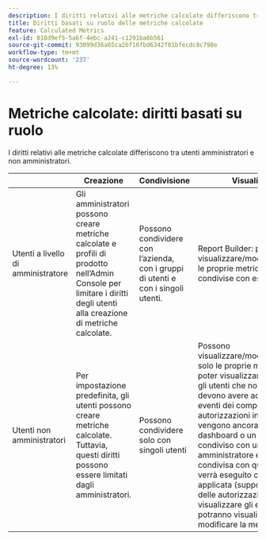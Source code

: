 ```yaml
---
description: I diritti relativi alle metriche calcolate differiscono tra utenti amministratori e non amministratori.
title: Diritti basati su ruolo delle metriche calcolate
feature: Calculated Metrics
exl-id: 018d9ef5-5a6f-4ebc-a241-c1291ba6b561
source-git-commit: 93099d36a65ca2bf16fbd6342f01bfecdc8c798e
workflow-type: tm+mt
source-wordcount: '237'
ht-degree: 13%

---
```


# Metriche calcolate: diritti basati su ruolo

I diritti relativi alle metriche calcolate differiscono tra utenti amministratori e non amministratori.

|  | Creazione | Condivisione | Visualizza/Gestisci | Approvazione | Applica |
|--- |--- |--- |--- |--- |--- |
| Utenti a livello di amministratore | Gli amministratori possono creare metriche calcolate e profili di prodotto nell’Admin Console per limitare i diritti degli utenti alla creazione di metriche calcolate. | Possono condividere con l’azienda, con i gruppi di utenti e con i singoli utenti. | Report Builder: può visualizzare/modificare/eliminare/ecc. le proprie metriche calcolate e quelle condivise con essa. | Può approvare le metriche calcolate come canoniche. | Può applicare qualsiasi metrica calcolata in tutta l’organizzazione. |
| Utenti non amministratori | Per impostazione predefinita, gli utenti possono creare metriche calcolate. Tuttavia, questi diritti possono essere limitati dagli amministratori. | Possono condividere solo con singoli utenti | Possono visualizzare/modificare/eliminare/ecc. solo le proprie metriche calcolate. Per poter visualizzare metriche condivise, gli utenti che non sono amministratori devono avere accesso a tutti gli eventi dei componenti (le autorizzazioni in Admin Console vengono ancora applicate).  Se un dashboard o un report pianificato è condiviso con un utente non amministratore e la metrica non è condivisa con quest’ultimo, il report verrà eseguito con la metrica applicata (supponendo che disponga delle autorizzazioni necessarie per visualizzare gli eventi). Tuttavia, non potranno visualizzare la definizione o modificare la metrica. | Può utilizzare solo metriche calcolate approvate; non può contrassegnare come approvate. | Possono applicare le proprie metriche calcolate e i segmenti condivisi con loro. |